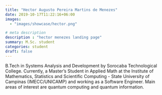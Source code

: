 ```yaml
---
title: "Hector Augusto Pereira Martins de Menezes"
date: 2019-10-17T11:22:16+06:00
images: 
  - "images/showcase/hector.png"

# meta description
description : "hector menezes landing page"
summary: M.Sc. student
categories: student
draft: false
---
```


B.Tech in Systems Analysis and Development by Sorocaba Technological College. Currently, a Master’s Student in Applied Math at the Institute of Mathematics, Statistics and Scientific Computing - State University of Campinas (IMECC/UNICAMP) and working as a Software Engineer. Main areas of interest are quantum computing and quantum information.
